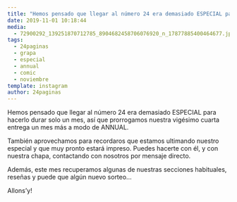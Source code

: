 ```yaml
---
title: "Hemos pensado que llegar al número 24 era demasiado ESPECIAL para hacerlo durar solo un mes, así que prorrogamos nuestra vigésimo cuarta entrega un mes más a modo de ANNUAL"
date: 2019-11-01 10:18:44
media: 
  - 72900292_139251870712785_8904682458706076920_n_17877885400464677.jpg
tags: 
  - 24paginas
  - grapa
  - especial
  - annual
  - comic
  - noviembre
template: instagram
author: 24paginas
---
```


Hemos pensado que llegar al número 24 era demasiado ESPECIAL para hacerlo durar solo un mes, así que prorrogamos nuestra vigésimo cuarta entrega un mes más a modo de ANNUAL.


También aprovechamos para recordaros que estamos ultimando nuestro especial y que muy pronto estará impreso. Puedes hacerte con él, y con nuestra chapa, contactando con nosotros por mensaje directo.


Además, este mes recuperamos algunas de nuestras secciones habituales, reseñas y puede que algún nuevo sorteo...


Allons’y!
